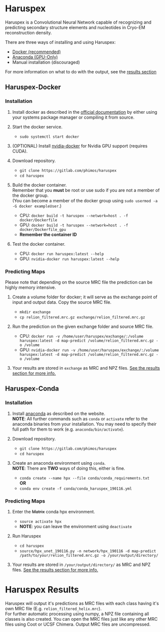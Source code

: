 # Haruspex

Haruspex is a Convolutional Neural Network capable of recognizing and predicting secondary structure elements and nucleotides in Cryo-EM reconstruction density.

There are three ways of installing and using Haruspex:
 * [Docker (recommended)](#haruspex-docker)
 * [Anaconda (GPU-Only)](#haruspex-conda)
 * Manual installation (discouraged)

For more information on what to do with the output, see the [results section](#haruspex-results)


## Haruspex-Docker

### Installation

1. Install docker as described in the [official documentation](https://docs.docker.com/install/) by either using your systems package manager or compiling it from source.
   
2. Start the docker service.
   * `sudo systemctl start docker`
   
3. (OPTIONAL) Install [nvidia-docker](https://github.com/NVIDIA/nvidia-docker) for Nvidia GPU support (requires CUDA).

4. Download repository.
   * `git clone https://gitlab.com/phimos/haruspex`
   * `cd haruspex`

5. Build the docker container.   
   Remember that you **must** be root or use sudo if you are not a member of the docker group.   
   (You can become a member of the docker group using `sudo usermod -a -G docker exampleUser`.)
   * CPU: `docker build -t haruspex --network=host . -f docker/Dockerfile`
   * GPU: `docker build -t haruspex --network=host . -f docker/Dockerfile_gpu`
   * **Remember the container ID**
  
6. Test the docker container.
   * CPU: `docker run haruspex:latest --help`
   * GPU: `nvidia-docker run haruspex:latest --help`

### Predicting Maps

Please note that depending on the source MRC file the prediction can be highly memory intensive.

1. Create a volume folder for docker; it will serve as the exchange point of input and output data. Copy the source MRC file.
   * `mkdir exchange`
   * `cp relion_filtered.mrc.gz exchange/relion_filtered.mrc.gz`

2. Run the prediction on the given exchange folder and source MRC file.
   * CPU: `docker run -v /home/user/haruspex/exchange/:/volume haruspex:latest -d map-predict /volume/relion_filtered.mrc.gz -o /volume`
   * GPU: `nvidia-docker run -v /home/user/haruspex/exchange/:/volume haruspex:latest -d map-predict /volume/relion_filtered.mrc.gz -o /volume`

3. Your results are stored in `exchange` as MRC and NPZ files. [See the results section for more info.](#haruspex-results)


## Haruspex-Conda

### Installation

1. Install [anaconda](https://www.anaconda.com/distribution/) as described on the website.  
   **NOTE**: All further commands such as `conda` or `activate` refer to the anaconda binaries from your installation.
You may need to specify their full path for them to work (e.g. `anaconda/bin/activate`).

2. Download repository.
   * `git clone https://gitlab.com/phimos/haruspex`
   * `cd haruspex`

3. Create an anaconda environment using `conda`.  
   **NOTE**: There are **TWO** ways of doing this, either is fine.
   * `conda create --name hpx --file conda/conda_requirements.txt`  
   **OR**
   * `conda env create -f conda/conda_haruspex_190116.yml`


### Predicting Maps

1. Enter the ~~Matrix~~ conda hpx environment.
   * `source activate hpx`
   * **NOTE**: you can leave the environment using `deactivate`

2. Run Haruspex
   * `cd haruspex`
   * `source/hpx_unet_190116.py -n network/hpx_190116 -d map-predict /path/to/your/relion_filtered.mrc.gz -o /your/output/directory/`

3. Your results are stored in `/your/output/directory/` as MRC and NPZ files. [See the results section for more info.](#haruspex-results)



# Haruspex Results

Haruspex will output it's predictions as MRC files with each class having it's own MRC file (E.g. `relion_filtered_helix.mrc`).  
For further automatic processing using numpy, a NPZ file containing all classes is also created. 
You can open the MRC files just like any other MRC files using Coot or UCSF Chimera.
Output MRC files are uncompressed.



